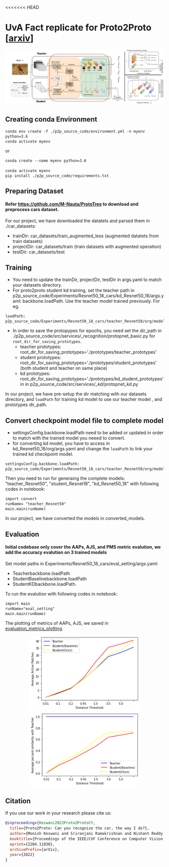 <<<<<<< HEAD

# UvA Fact replicate for Proto2Proto [[arxiv](https://arxiv.org/abs/2204.11830)]



<p align="center" width="100%">
<img src="p2p_source_code/imgs/architecture.png" width="800"/>
</p>

## Creating conda Environment

```
conda env create -f ./p2p_source_code/environment.yml -n myenv python=3.6
conda activate myenv
```

or 

```
conda create --name myenv python=3.6

conda activate myenv
pip install ./p2p_source_code/requirements.txt
```


## Preparing Dataset

#### Refer https://github.com/M-Nauta/ProtoTree to download and preprocess cars dataset. 
For our project, we have downloaded the datatets and parsed them in ./car_datasets:
- trainDir: car_datasets/train_augmented_less   (augmented datatets from train datasets)
- projectDir: car_datasets/train (train datasets with augmented operation)
- testDir: car_datasets/test 

## Training

- You need to update the trainDir, projectDir, testDir in args.yaml to match your datasets directory. 
- For proto2proto student kd training, set the teacher path in p2p_source_code/Experiments/Resnet50_18_cars/kd_Resnet50_18/args.yaml: backbone.loadPath. Use the teacher model trained previously. For eg. 
```
loadPath: p2p_source_code/Experiments/Resnet50_18_cars/teacher_Resnet50/org/models/teacher_checkpoint_model.pth
```

- In order to save the protopypes for epochs, you need set the dir_path in ./p2p_source_code/src/services/_recognition/protopnet_basic.py for `root_dir_for_saving_prototypes`. 
  - teacher prototypes: root_dir_for_saving_prototypes='./prototypes/teacher_prototypes' 
  - student prototypes: root_dir_for_saving_prototypes='./prototypes/student_prototypes' (both student and teacher on same place)
  - kd prototypes: root_dir_for_saving_prototypes='./prototypes/kd_student_prototypes' in in p2p_source_code/src/services/_kd/protopnet_kd.py

In our project, we have pre-setup the dir matching with our datasets directory, and `loadPath` for training kd model to use our teacher model , and prototypes dir_path.

## Convert checkpoint model file to complete model
- settingsConfig.backbone.loadPath need to be added or updated in order to match with the trained model you neeed to convert.
- for converting kd model, you have to access in kd_Resnet50_18/org/args.yaml and change the `loadPath` to link your trained kd checkpoint model.
```
settingsConfig.backbone.loadPath: p2p_source_code/Experiments/Resnet50_18_cars/teacher_Resnet50/org/models/kd_checkpoint_model.pth
```
Then you need to run for generaing the complete models: "teacher_Resnet50", "student_Resnet18", "kd_Resnet50_18" with following codes in notebook:

```
import convert
runName= "teacher_Resnet50"  
main.main(runName)
```
In our project, we have converted the models in converted_models.

## Evaluation
#### Initial codebase only cover the AAPs, AJS, and PMS metric evalution, we add the accuracy evalution on 3 trained models

Set model paths in Experiments/Resnet50_18_cars/eval_setting/args.yaml: 
- Teacherbackbone.loadPath
- StudentBaselinebackbone.loadPath
- StudentKDbackbone.loadPath. 

To run the evalution with following codes in notebook:

```
import main
runName="eval_setting"
main.main(runName)
```
The plotting of metrics of AAPs, AJS, we saved in [evaluation_metrics_plotting](./evaluation_metrics_plotting/).

<p align="center" width="100%">
<img src="evaluation_metrics_plotting/AAPs.png" width="350"/>
<img src="evaluation_metrics_plotting/AJS.png" width="350"/>
</p>

## Citation
If you use our work in your research please cite us:
```BibTeX
@inproceedings{Keswani2022Proto2ProtoCY,
  title={Proto2Proto: Can you recognize the car, the way I do?},
  author={Monish Keswani and Sriranjani Ramakrishnan and Nishant Reddy and Vineeth N. Balasubramanian},
  booktitle={Proceedings of the IEEE/CVF Conference on Computer Vision and Pattern Recognition (CVPR 2022)},
  eprint={2204.11830},
  archivePrefix={arXiv},
  year={2022}
}
```
